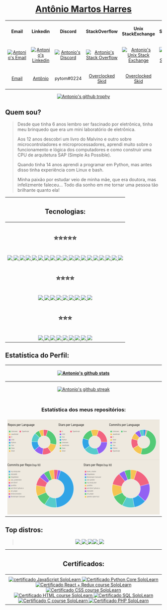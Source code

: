 <a href="https://wh1t3h47.github.io/Ab0utM3"> <h1 align="center"> Antônio Martos Harres </h1> </a>

<table align="center" style="width:100%">

  <tr>
    <th align="center">
      <b> <p text-align="center"> Email </p> </b>
    </th>
    <th align="center">
      <b> <p text-align="center"> Linkedin </p> </b>
    </th>
    <th align="center">
      <b> <p text-align="center"> Discord </p> </b>
    </th>
    <th align="center">
      <b> <p text-align="center"> StackOverflow </p> </b>
    </th>
    <th align="center">
      <b> <p text-align="center"> Unix StackExchange </p> </b>
    </th>
    <th align="center">
      <b> <p text-align="center"> SoloLearn </p> </b>
    </th>
  </tr>

  <tr>
    <td align="center">
      <a align="center" href="mailto:tom.mharres@gmail.com">
        <p text-align="center"> <img alt="Antonio's Email" src="https://img.shields.io/badge/Gmail-D14836?style=for-the-badge&logo=gmail&logoColor=white" />
      </a>
    </td>
    <td align="center">
      <a align="center" href="https://www.linkedin.com/in/ant%C3%B4nio-martos-harres-5b85a91b4/">
        <p text-align="center"> <img alt="Antonio's Linkedin" src="https://img.shields.io/badge/LinkedIn-0077B5?style=for-the-badge&logo=linkedin&logoColor=white" />
      </a>
    </td>
    <td align="center">
      <a align="center" href="#">
        <p text-align="center"> <img alt="Antonio's Discord" src="https://img.shields.io/badge/Discord-7289DA?style=for-the-badge&logo=discord&logoColor=white" />
      </a>
    </td>
    <td align="center">
      <a align="center" href="https://stackoverflow.com/users/5951911/overclocked-skid">
        <p text-align="center"> <img alt="Antonio's Stack Overflow" src="https://img.shields.io/badge/Stack_Overflow-FE7A16?style=for-the-badge&logo=stack-overflow&logoColor=white" />
      </a>
    </td>
    <td align="center">
      <a align="center" href="https://unix.stackexchange.com/users/144371/overclocked-skid">
        <p text-align="center"> <img alt="Antonio's Unix Stack Exchange" src="https://img.shields.io/badge/StackExchange-%23ffffff.svg?&style=for-the-badge&logo=StackExchange&logoColor=white" />
      </a>
    </td>
    <td align="center">
      <a align="center" href="https://www.sololearn.com/profile/532145">
        <p text-align="center"> <img alt="Antonio's SoloLearn" src="https://img.shields.io/badge/-Sololearn-3a464b?style=for-the-badge&logo=Sololearn&logoColor=white" />
      </a>
    </td>
  </tr>

  <tr>
    <td align="center">
      <a align="center" href="mailto:tom.mharres@gmail.com"> <p text-align="center"> Email </p> </a>
    </td>
    <td align="center">
      <a align="center" href="https://www.linkedin.com/in/ant%C3%B4nio-martos-harres-5b85a91b4/"> <p text-align="center"> Antônio </p> </a>
    </td>
    <td align="center">
      <p text-align="center"> pytom#0224 </p>
    </td>
    <td align="center">
      <a align="center" href="https://stackoverflow.com/users/5951911/overclocked-skid"> <p text-align="center"> Overclocked Skid </p> </a>
    </td>
    <td align="center">
      <a align="center" href="https://unix.stackexchange.com/users/144371/overclocked-skid"> <p text-align="center"> Overclocked Skid </p> </a>
    </td>
    <td align="center">
      <a align="center" href="https://www.sololearn.com/profile/532145"> <p text-align="center"> Antônio </p> </a>
    </td>
  </tr>

</table>
<div style="width: 100%" align="center">
<a href="#"> <img alt="Antonio's github trophy" src="https://github-profile-trophy.vercel.app/?username=wh1t3h47&row=1" /> </a>
</div>

## Quem sou?
> Desde que tinha 6 anos lembro ser fascinado por eletrônica, tinha meu brinquedo que era um mini laboratório de eletrônica.
>
> Aos 12 anos descobri um livro do Malvino e outro sobre microcontroladores e microprocessadores, aprendi muito sobre o funcionamento e lógica dos computadores e como construir uma CPU de arquitetura SAP (Simple As Possible).
>
> Quando tinha 14 anos aprendi a programar em Python, mas antes disso tinha experiência com Linux e bash.
> 
> Minha paixão por estudar veio de minha mãe, que era doutora, mas infelizmente faleceu... Todo dia sonho em me tornar uma pessoa tão brilhante quanto ela!

 | <h2 align="center"> Tecnologias: </h2> |
 |---------------------------------------|
 ||
 | <span align="center"> <h2 align="center"> :star::star::star::star::star: </h1> </span> <br /> <div align="center"> <a href="#"> <img src="https://img.shields.io/badge/JavaScript-323330?style=for-the-badge&logo=javascript&logoColor=F7DF1E" /> <img src="https://img.shields.io/badge/TypeScript-007ACC?style=for-the-badge&logo=typescript&logoColor=white" /> <img src="https://img.shields.io/badge/Python-3776AB?style=for-the-badge&logo=python&logoColor=white" /> <img src="https://img.shields.io/badge/React-20232A?style=for-the-badge&logo=react&logoColor=61DAFB" /> <img src="https://img.shields.io/badge/Sass-CC6699?style=for-the-badge&logo=sass&logoColor=white" /> <img src="https://img.shields.io/badge/Node.js-339933?style=for-the-badge&logo=nodedotjs&logoColor=white" /> <img src="https://img.shields.io/badge/Express.js-000000?style=for-the-badge&logo=express&logoColor=white" /> <img src="https://img.shields.io/badge/HTML5-E34F26?style=for-the-badge&logo=html5&logoColor=white" /> <img src="https://img.shields.io/badge/Bootstrap-563D7C?style=for-the-badge&logo=bootstrap&logoColor=white" /> <img src="https://img.shields.io/badge/CSS3-1572B6?style=for-the-badge&logo=css3&logoColor=white" /> <img src="https://img.shields.io/badge/Git-F05032?style=for-the-badge&logo=git&logoColor=white" /> <img src="https://badges.aleen42.com/src/eslint.svg" height="28"/> <img src="https://badges.aleen42.com/src/webpack.svg" height="28" /> <img src="https://img.shields.io/badge/Visual_Studio-5C2D91?style=for-the-badge&logo=visual%20studio&logoColor=white" /> <img src="https://img.shields.io/badge/npm-CB3837?style=for-the-badge&logo=npm&logoColor=white" /> <img src="https://img.shields.io/badge/Yarn-2C8EBB?style=for-the-badge&logo=yarn&logoColor=white" /> <img src="https://img.shields.io/badge/Jest-C21325?style=for-the-badge&logo=jest&logoColor=white" /> <img src="https://img.shields.io/badge/gimp-5C5543?style=for-the-badge&logo=gimp&logoColor=white" /> <img src="https://camo.githubusercontent.com/082dac1bf6c231aa5a3836d300de8b46ee8c6b0ac9465cfc6aed17b6a0cc5662/68747470733a2f2f73332e65752d776573742d322e616d617a6f6e6177732e636f6d2f646570656e6461626f742d696d616765732f6c6f676f2d776974682d6e616d652d686f72697a6f6e74616c2e7376673f7635" height="28" /> </a> </div> |
 ||
 | <span align="center"> <h2 align="center"> :star::star::star::star: </h1> </span> </br> <div align="center"> <a href="#"> <img src="https://img.shields.io/badge/Shell_Script-121011?style=for-the-badge&logo=gnu-bash&logoColor=white" /> <img src="https://img.shields.io/badge/C-00599C?style=for-the-badge&logo=c&logoColor=white" /> <img src="https://img.shields.io/badge/CMake-064F8C?style=for-the-badge&logo=cmake&logoColor=white" /> <img src="https://img.shields.io/badge/MongoDB-4EA94B?style=for-the-badge&logo=mongodb&logoColor=white" /> <img src="https://img.shields.io/badge/PHP-777BB4?style=for-the-badge&logo=php&logoColor=white" /> <img src="https://img.shields.io/badge/MySQL-00000F?style=for-the-badge&logo=mysql&logoColor=white" /> <img src="https://img.shields.io/badge/PostgreSQL-316192?style=for-the-badge&logo=postgresql&logoColor=white" /> <img src="https://img.shields.io/badge/SQLite-07405E?style=for-the-badge&logo=sqlite&logoColor=white" /> <img src="https://img.shields.io/badge/Vue.js-35495E?style=for-the-badge&logo=vuedotjs&logoColor=4FC08D" /> </a> </div> |
 ||
 |  <span align="center"> <h2 align="center"> :star::star::star: </h1> </span> <br /> <div align="center"> <a href="#"> <img src="https://img.shields.io/badge/Figma-F24E1E?style=for-the-badge&logo=figma&logoColor=white" /> <img src="https://img.shields.io/badge/Nginx-009639?style=for-the-badge&logo=nginx&logoColor=white" /> <img src="https://img.shields.io/badge/Lua-2C2D72?style=for-the-badge&logo=lua&logoColor=white" /> <img src="https://img.shields.io/badge/Numpy-777BB4?style=for-the-badge&logo=numpy&logoColor=white"/> <img src="https://img.shields.io/badge/Pandas-2C2D72?style=for-the-badge&logo=pandas&logoColor=white" /> <img src="https://img.shields.io/badge/Insomnia-5849be?style=for-the-badge&logo=Insomnia&logoColor=white" /> <img src="https://img.shields.io/badge/Inkscape-000000?style=for-the-badge&logo=Inkscape&logoColor=white" /> <img src="https://img.shields.io/badge/Django-092E20?style=for-the-badge&logo=django&logoColor=green" /> <img src="https://img.shields.io/badge/Laravel-FF2D20?style=for-the-badge&logo=laravel&logoColor=white" /> </a> </div> |



## Estatística do Perfil:
| <p align="center"> [![Antonio's github stats](https://github-readme-stats.vercel.app/api?username=wh1t3h47)](#) </p>                    |
|-----------------------------------------------------------------------------------------------------------------------------------------|
| <p align="center"> [![Antonio's github streak](https://github-readme-streak-stats.herokuapp.com/?user=wh1t3h47)](#) </p>                |
|                                                                                                                                         |
| <h3 align="center"> Estatística dos meus repositórios: </h3>                                                                            |
| <a href="#"> <img src="./Screenshot_2021-07-10 Github Profile Summary - Visualize your GitHub profile.png" /> </a>                      |




## Top distros:
> <div align="center"> <a href="#" <img src="https://img.shields.io/badge/Linux-FCC624?style=for-the-badge&logo=linux&logoColor=black"/> <img src="https://img.shields.io/badge/Kali_Linux-557C94?style=for-the-badge&logo=kali-linux&logoColor=white" /> <img src="https://img.shields.io/badge/Debian-A81D33?style=for-the-badge&logo=debian&logoColor=white" /> <img src="https://img.shields.io/badge/Android-3DDC84?style=for-the-badge&logo=android&logoColor=white" /><img src="https://img.shields.io/badge/lineageos-167C80?style=for-the-badge&logo=lineageos&logoColor=white" /> <img src="https://img.shields.io/badge/Arch_Linux-1793D1?style=for-the-badge&logo=arch-linux&logoColor=white" /> </a> </div>

 | <h2 align="center"> Certificados: </h2> |
 |-----------------------------------------|
 ||
 | <div align="center"> <a href="https://www.sololearn.com/certificates/course/en/532145/1024/landscape/pdf"> <img alt="certificado JavaScript SoloLearn" src="https://www.sololearn.com/certificates/course/en/532145/1024/landscape/png" width="285" height="201" /> </a> <a href="https://www.sololearn.com/certificates/course/en/532145/1073/landscape/pdf"> <img alt="Certificado Python Core SoloLearn" src="https://www.sololearn.com/certificates/course/en/532145/1073/landscape/png" width="285" height="201"/> </a> <a href="https://www.sololearn.com/Certificate/1097-532145/pdf"> <img alt="Certificado React + Redux course SoloLearn" src="https://www.sololearn.com/Certificate/1097-532145/jpg" width="285" height="201"/> </a> <a href="https://www.sololearn.com/Certificate/1023-532145/pdf"> <img alt="Certificado CSS course SoloLearn" src="https://www.sololearn.com/Certificate/1023-532145/jpg" width="285" height="201"/> </a> <a href="https://www.sololearn.com/Certificate/1014-532145/pdf"> <img alt="Certificado HTML course SoloLearn" src="https://www.sololearn.com/Certificate/1014-532145/jpg" width="285" height="201"/> </a> <a href="https://www.sololearn.com/certificates/course/en/532145/1060/landscape/pdf"> <img alt="Certificado SQL SoloLearn" src="https://www.sololearn.com/certificates/course/en/532145/1060/landscape/png" width="285" height="201"/> </a> <a href="https://www.sololearn.com/Certificate/1089-532145/pdf"> <img alt="Certificado C course SoloLearn" src="https://www.sololearn.com/Certificate/1089-532145/jpg" width="285" height="201"/> </a> <a href="https://www.sololearn.com/Certificate/1059-532145/pdf"> <img alt="Certificado PHP SoloLearn" src="https://www.sololearn.com/Certificate/1059-532145/jpg" width="285" height="201"/> </a> </div> |

